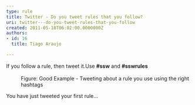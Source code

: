 ```yaml
---
type: rule
title: Twitter - Do you tweet rules that you follow?
uri: twitter---do-you-tweet-rules-that-you-follow
created: 2011-05-18T06:02:00.0000000Z
authors:
- id: 16
  title: Tiago Araujo

---
```




<span class='intro'> <p>​<span style="line-height&#58;20.7999992370605px;">​​​​​If you follow a rule, then tweet it.​ Use&#160;</span><strong>#ssw</strong><span style="line-height&#58;20.7999992370605px;">&#160;and&#160;</span><strong>#sswrules</strong></p><div class="ms-rtestate-read ms-rte-wpbox"><div class="ms-rtestate-notify  ms-rtestate-read c01df121-b5da-4ace-ac17-9d226b9df8b2" id="div_c01df121-b5da-4ace-ac17-9d226b9df8b2" unselectable="on"></div><div id="vid_c01df121-b5da-4ace-ac17-9d226b9df8b2" unselectable="on" style="display&#58;none;"></div></div><dl class="goodImage"><dd>​Figure&#58; Good Example - Tweeting about a rule you use using the right hashtags​</dd></dl> </span>

You have just tweeted your first rule… 



